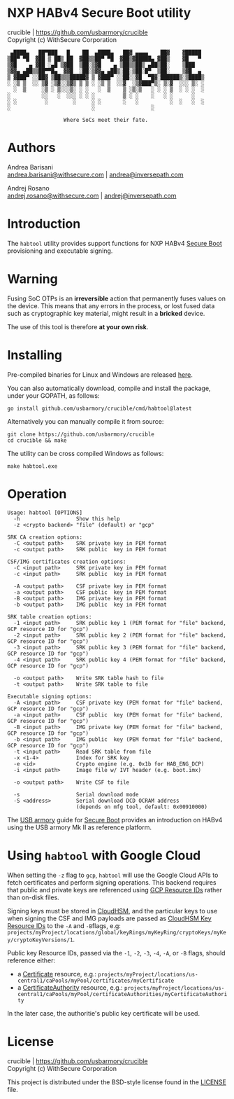 NXP HABv4 Secure Boot utility
=============================

crucible | https://github.com/usbarmory/crucible  
Copyright (c) WithSecure Corporation

```
 ▄████▄   ██▀███   █    ██  ▄████▄   ██▓ ▄▄▄▄    ██▓    ▓█████
▒██▀ ▀█  ▓██ ▒ ██▒ ██  ▓██▒▒██▀ ▀█  ▓██▒▓█████▄ ▓██▒    ▓█   ▀
▒▓█    ▄ ▓██ ░▄█ ▒▓██  ▒██░▒▓█    ▄ ▒██▒▒██▒ ▄██▒██░    ▒███
▒▓▓▄ ▄██▒▒██▀▀█▄  ▓▓█  ░██░▒▓▓▄ ▄██▒░██░▒██░█▀  ▒██░    ▒▓█  ▄
▒ ▓███▀ ░░██▓ ▒██▒▒▒█████▓ ▒ ▓███▀ ░░██░░▓█  ▀█▓░██████▒░▒████▒
░ ░▒ ▒  ░░ ▒▓ ░▒▓░░▒▓▒ ▒ ▒ ░ ░▒ ▒  ░░▓  ░▒▓███▀▒░ ▒░▓  ░░░ ▒░ ░
  ░  ▒     ░▒ ░ ▒░░░▒░ ░ ░   ░  ▒    ▒ ░▒░▒   ░ ░ ░ ▒  ░ ░ ░  ░
░          ░░   ░  ░░░ ░ ░ ░         ▒ ░ ░    ░   ░ ░      ░
░ ░         ░        ░     ░ ░       ░   ░          ░  ░   ░  ░
░                          ░                  ░

                  Where SoCs meet their fate.
```

Authors
=======

Andrea Barisani  
andrea.barisani@withsecure.com | andrea@inversepath.com  

Andrej Rosano  
andrej.rosano@withsecure.com | andrej@inversepath.com  

Introduction
============

The `habtool` utility provides support functions for NXP HABv4
[Secure Boot](https://github.com/usbarmory/usbarmory/wiki/Secure-boot-(Mk-II))
provisioning and executable signing.

Warning
=======

Fusing SoC OTPs is an **irreversible** action that permanently fuses values on
the device. This means that any errors in the process, or lost fused data such
as cryptographic key material, might result in a **bricked** device.

The use of this tool is therefore **at your own risk**.

Installing
==========

Pre-compiled binaries for Linux and Windows are released
[here](https://github.com/usbarmory/crucible/releases).

You can also automatically download, compile and install the package, under
your GOPATH, as follows:

```
go install github.com/usbarmory/crucible/cmd/habtool@latest
```

Alternatively you can manually compile it from source:

```
git clone https://github.com/usbarmory/crucible
cd crucible && make
```

The utility can be cross compiled Windows as follows:

```
make habtool.exe
```

Operation
=========

```
Usage: habtool [OPTIONS]
  -h                  Show this help
  -z <crypto backend> "file" (default) or "gcp"

SRK CA creation options:
  -C <output path>    SRK private key in PEM format
  -c <output path>    SRK public  key in PEM format

CSF/IMG certificates creation options:
  -C <input path>     SRK private key in PEM format
  -c <input path>     SRK public  key in PEM format

  -A <output path>    CSF private key in PEM format
  -a <output path>    CSF public  key in PEM format
  -B <output path>    IMG private key in PEM format
  -b <output path>    IMG public  key in PEM format

SRK table creation options:
  -1 <input path>     SRK public key 1 (PEM format for "file" backend, GCP resource ID for "gcp")
  -2 <input path>     SRK public key 2 (PEM format for "file" backend, GCP resource ID for "gcp")
  -3 <input path>     SRK public key 3 (PEM format for "file" backend, GCP resource ID for "gcp")
  -4 <input path>     SRK public key 4 (PEM format for "file" backend, GCP resource ID for "gcp")

  -o <output path>    Write SRK table hash to file
  -t <output path>    Write SRK table to file

Executable signing options:
  -A <input path>     CSF private key (PEM format for "file" backend, GCP resource ID for "gcp")
  -a <input path>     CSF public  key (PEM format for "file" backend, GCP resource ID for "gcp") 
  -B <input path>     IMG private key (PEM format for "file" backend, GCP resource ID for "gcp")
  -b <input path>     IMG public  key (PEM format for "file" backend, GCP resource ID for "gcp")
  -t <input path>     Read SRK table from file
  -x <1-4>            Index for SRK key
  -e <id>             Crypto engine (e.g. 0x1b for HAB_ENG_DCP)
  -i <input path>     Image file w/ IVT header (e.g. boot.imx)

  -o <output path>    Write CSF to file

  -s                  Serial download mode
  -S <address>        Serial download DCD OCRAM address
                      (depends on mfg tool, default: 0x00910000)
```

The [USB armory](https://github.com/usbarmory/usbarmory/wiki) guide for
[Secure Boot](https://github.com/usbarmory/usbarmory/wiki/Secure-boot-(Mk-II))
provides an introduction on HABv4 using the USB armory Mk II as reference platform.

Using `habtool` with Google Cloud
=================================

When setting the `-z` flag to `gcp`, `habtool` will use the Google Cloud APIs to fetch certificates
and perform signing operations. This backend requires that public and private keys are referenced
using [GCP Resource IDs](https://cloud.google.com/config-connector/docs/how-to/managing-resources-with-resource-ids)
rather than on-disk files.

Signing keys must be stored in [CloudHSM](https://cloud.google.com/kms/docs/hsm), and the particular
keys to use when signing the CSF and IMG payloads are passed as
[CloudHSM Key Resource IDs](https://cloud.google.com/kms/docs/getting-resource-ids) to the `-A` and `-B`flags, e.g:
`projects/myProject/locations/global/keyRings/myKeyRing/cryptoKeys/myKey/cryptoKeyVersions/1`.

Public key Resource IDs, passed via the `-1`, `-2`, `-3`, `-4`, `-A`, or `-B` flags, should reference either:

- a
[Certificate](https://cloud.google.com/certificate-authority-service/docs/reference/rest/v1/projects.locations.caPools.certificates#Certificate)
resource, e.g.:
`projects/myProject/locations/us-central1/caPools/myPool/certificates/myCertificate`
- a [CertificateAuthority](https://cloud.google.com/certificate-authority-service/docs/reference/rpc/google.cloud.security.privateca.v1#google.cloud.security.privateca.v1.CertificateAuthority)
resource, e.g.:
`projects/myProject/locations/us-central1/caPools/myPool/certificateAuthorities/myCertificateAuthority`

In the later case, the authoritie's public key certificate will be used.


License
=======

crucible | https://github.com/usbarmory/crucible  
Copyright (c) WithSecure Corporation

This project is distributed under the BSD-style license found in the
[LICENSE](https://github.com/usbarmory/crucible/blob/master/LICENSE) file.
